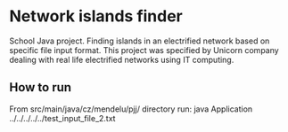 # Network islands finder
School Java project. Finding islands in an electrified network based on specific file input format. 
This project was specified by Unicorn company dealing with real life electrified networks using IT computing.

## How to run
From src/main/java/cz/mendelu/pjj/ directory run:
java Application ../../../../../test_input_file_2.txt
